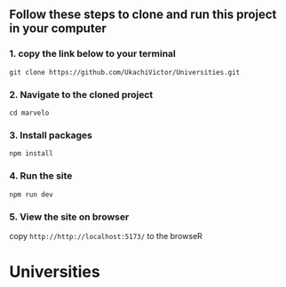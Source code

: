 ## Follow these steps to clone and run this project in your computer


### 1. copy the link below to your terminal
```git clone https://github.com/UkachiVictor/Universities.git```

### 2. Navigate to the cloned project
```cd marvelo```

### 3. Install packages
```npm install```

### 4. Run the site
``npm run dev``

### 5. View the site on browser
copy ```http://http://localhost:5173/``` to the browseR


# Universities
